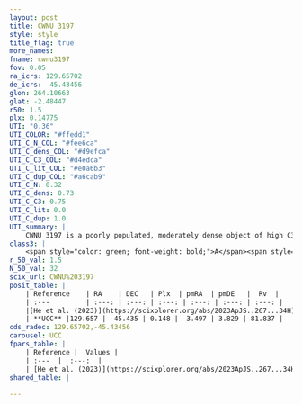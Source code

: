 ```yaml
---
layout: post
title: CWNU 3197
style: style
title_flag: true
more_names: 
fname: cwnu3197
fov: 0.05
ra_icrs: 129.65702
de_icrs: -45.43456
glon: 264.10663
glat: -2.48447
r50: 1.5
plx: 0.14775
UTI: "0.36"
UTI_COLOR: "#ffedd1"
UTI_C_N_COL: "#fee6ca"
UTI_C_dens_COL: "#d9efca"
UTI_C_C3_COL: "#d4edca"
UTI_C_lit_COL: "#e0a6b3"
UTI_C_dup_COL: "#a6cab9"
UTI_C_N: 0.32
UTI_C_dens: 0.73
UTI_C_C3: 0.75
UTI_C_lit: 0.0
UTI_C_dup: 1.0
UTI_summary: |
    CWNU 3197 is a poorly populated, moderately dense object of high C3 quality. It was recently reported in the literature.
class3: |
    <span style="color: green; font-weight: bold;">A</span><span style="color: #FFC300; font-weight: bold;">B</span>
r_50_val: 1.5
N_50_val: 32
scix_url: CWNU%203197
posit_table: |
    | Reference    | RA    | DEC   | Plx  | pmRA  | pmDE   |  Rv  |
    | :---         | :---: | :---: | :---: | :---: | :---: | :---: |
    |[He et al. (2023)](https://scixplorer.org/abs/2023ApJS..267...34H) | 129.658 | -45.438 | 0.15 | -3.506 | 3.851 | 81.84 |
    | **UCC** |129.657 | -45.435 | 0.148 | -3.497 | 3.829 | 81.837 | 
cds_radec: 129.65702,-45.43456
carousel: UCC
fpars_table: |
    | Reference |  Values |
    | :---  |  :---:  |
    | [He et al. (2023)](https://scixplorer.org/abs/2023ApJS..267...34H) | `A0=4.2, m-M=14.0, logA=8.0` |
shared_table: |
    
---
```

